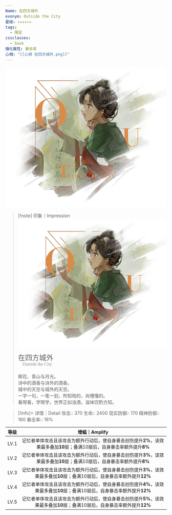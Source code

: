 ```yaml
---
Name: 在四方城外
exonym: Outside the City
星级: ✦✦✦✦✦✦
tags:
  - 限定
cssclasses:
  - book
强化属性: 暴击率
心相: "[[心相 在四方城外.png]]"
---
```

![cover](assets/在四方城外｜Outside%20the%20City.assets/心相%20在四方城外.png)

> [!note] 印象｜Impression
> ![心相|inlL|300](assets/在四方城外｜Outside%20the%20City.assets/心相%20在四方城外.png)
> <p style="font-family: '家族宋', sans-serif; font-size: 22px; line-height: 0.75; text-indent: 0;">在四方城外<br><span style="font-family: serif; font-size: 14px; color: #888888;">　Outside the City</span></p>
> 
> 柳花、青山与月光。  
> 诗中的酒香与诗外的酒香。  
> 城中的天空与城外的天空。  
> 一字一句，一笔一划，所知晓的，尚懵懂的。  
> 看呀看，学呀学，世界正如浊酒，滋味饮酌方知。

> [!info]+ 详情｜Detail
> 攻击:: 370
> 生命:: 2400
> 现实防御:: 170
> 精神防御:: 160
> 暴击率:: 16%

|  等级  |                                增幅｜Amplify                                |
| :--: | :----------------------------------------------------------------------: |
| LV.1 | 记忆者单体攻击且该攻击为额外行动后，使自身暴击创伤提升**2%**，该效果最多叠加**10**层；叠满10层后，自身暴击率额外提升**8%**  |
| LV.2 | 记忆者单体攻击且该攻击为额外行动后，使自身暴击创伤提升**3%**，该效果最多叠加**10**层；叠满10层后，自身暴击率额外提升**8%**  |
| LV.3 | 记忆者单体攻击且该攻击为额外行动后，使自身暴击创伤提升**3%**，该效果最多叠加**10**层；叠满10层后，自身暴击率额外提升**12%** |
| LV.4 | 记忆者单体攻击且该攻击为额外行动后，使自身暴击创伤提升**4%**，该效果最多叠加**10**层；叠满10层后，自身暴击率额外提升**12%** |
| LV.5 | 记忆者单体攻击且该攻击为额外行动后，使自身暴击创伤提升**5%**，该效果最多叠加**10**层；叠满10层后，自身暴击率额外提升**12%** |
